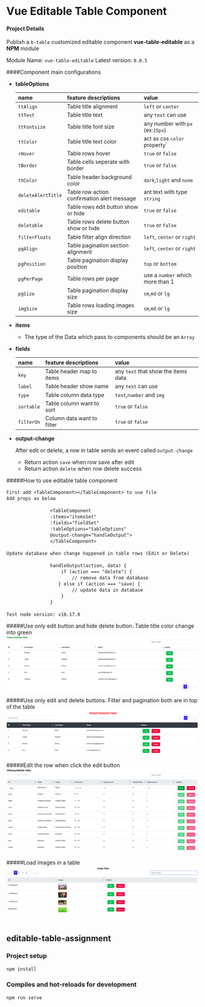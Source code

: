 # Vue Editable Table Component

#### Project Details

Publish a `b-table` customized editable component **vue-table-editable** as a **NPM** module

Module Name: `vue-table-editable`
Latest version: `0.0.5`

####Component main configurations
* **tableOptions**

    name | feature descriptions | value
    ------ | -------| -------
   `ttAlign` | Table title alignment| `left` or `center`
   `ttText` | Table title text| any `text` can use 
   `ttFontsize` | Table title font size| any number with `px` (ex:`15px`)
   `ttColor` | Table title text color| act as css `color` property`
   `rHover` | Table rows hover| `true` or `false`
   `tBorder` | Table cells seperate with border| `true` or `false`
   `thColor` | Table header background color| `dark`,`light` and `none`
   `deleteAlertTitle` | Table row action confirmation alert message| ant text with type `string`
   `editable` | Table rows edit button show or hide| `true` or `false`
   `deletable` | Table rows delete button show or hide| `true` or `false`
   `filterFloats` | Table filter align direction| `left`, `center` or `right`
   `pgAlign` | Table pagination section alignment| `left`, `center` or `right`
   `pgPosition` | Table pagination display position| `top` or `bottom`
   `pgPerPage` | Table rows per page| use a `number` which more than 1
   `pgSize` | Table pagination display size| `sm`,`md` or `lg`
   `imgSize` | Table rows loading images size| `sm`,`md` or `lg`
    
* **items**
    * The type of the Data which pass to components should be an `Array` 

* **fields**

    name | feature descriptions | value
     ------ | -------| -------
     `key` | Table header map to items| any `text` that show the items data
     `label` | Table header show name| any `text` can use 
     `type` | Table column data type| `text`,`number` and `img`
     `sortable` | Table column want to sort|`true` or `false`
     `filterOn` | Column data want to filter| `true` or `false`

* **output-change**
    
    After edit or delete, a row in table sends an event called  `output-change` 
    * Return action `save` when row save after edit
    * Return action `delete` when row delete success
    

#####How to use editable table component
````    
First add <TableComponent></TableComponent> to vue file
Add props as below

                <TableComponent
                :items="itemsSet"
                :fields="fieldSet"
                :tableOptions="tableOptions"
                @output-change="handleOutput">
                </TableComponent> 
                
Update database when change happened in table rows (Edit or Delete)

                handleOutput(action, data) {
                    if (action === "delete") {
                        // remove data from database
                   } else if (action === "save) {
                        // update data in database
                    }
                }   
                
Test node version: v10.17.0                                  

````


#####Use only edit button and hide delete button. Table title color change into green 
![Image of Yaktocat](src/assets/table1.png)


#####Use only edit and delete buttons. Filter and pagination both are in top of the table
![Image of Yaktocat](src/assets/table2.png)

#####Edit the row when click the edit button
![Image of Yaktocat](src/assets/table3.png)


#####Load images in a table
![Image of Yaktocat](src/assets/table4.png)


````

````
## editable-table-assignment

### Project setup
```
npm install
```

### Compiles and hot-reloads for development
```
npm run serve
```
